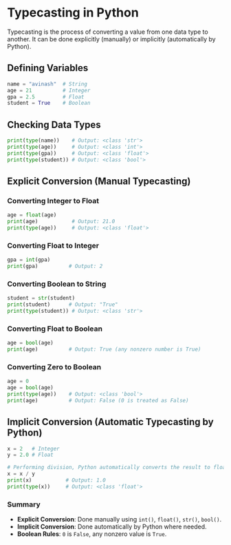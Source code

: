 # Typecasting in Python

Typecasting is the process of converting a value from one data type to another.
It can be done explicitly (manually) or implicitly (automatically by Python).

## Defining Variables
```python
name = "avinash"  # String
age = 21          # Integer
gpa = 2.5         # Float
student = True    # Boolean
```

## Checking Data Types
```python
print(type(name))    # Output: <class 'str'>
print(type(age))     # Output: <class 'int'>
print(type(gpa))     # Output: <class 'float'>
print(type(student)) # Output: <class 'bool'>
```

## Explicit Conversion (Manual Typecasting)

### Converting Integer to Float
```python
age = float(age)
print(age)           # Output: 21.0
print(type(age))     # Output: <class 'float'>
```

### Converting Float to Integer
```python
gpa = int(gpa)
print(gpa)          # Output: 2
```

### Converting Boolean to String
```python
student = str(student)
print(student)      # Output: "True"
print(type(student)) # Output: <class 'str'>
```

### Converting Float to Boolean
```python
age = bool(age)
print(age)          # Output: True (any nonzero number is True)
```

### Converting Zero to Boolean
```python
age = 0
age = bool(age)
print(type(age))    # Output: <class 'bool'>
print(age)          # Output: False (0 is treated as False)
```

## Implicit Conversion (Automatic Typecasting by Python)
```python
x = 2   # Integer
y = 2.0 # Float

# Performing division, Python automatically converts the result to float
x = x / y  
print(x)           # Output: 1.0
print(type(x))     # Output: <class 'float'>
```

### Summary
- **Explicit Conversion**: Done manually using `int()`, `float()`, `str()`, `bool()`.
- **Implicit Conversion**: Done automatically by Python where needed.
- **Boolean Rules**: `0` is `False`, any nonzero value is `True`.



